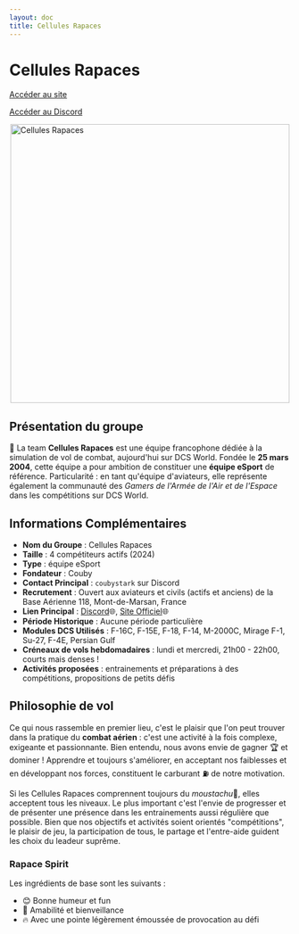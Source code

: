 ```yaml
---
layout: doc  
title: Cellules Rapaces  
---
```


# Cellules Rapaces

[Accéder au site](https://www.cellules-rapaces.fr/)

[Accéder au Discord](https://discord.com/invite/52B4WasJfZ)

<img src="/commus_img/cellules_rapaces.png" alt="Cellules Rapaces" width="500" style="display: block; margin-left: auto; margin-right: auto;"/>

## Présentation du groupe

🦅 La team **Cellules Rapaces** est une équipe francophone dédiée à la simulation de vol de combat, aujourd'hui sur DCS World. Fondée le **25 mars 2004**, cette équipe a pour ambition de constituer une **équipe eSport** de référence.
Particularité : en tant qu'équipe d'aviateurs, elle représente également la communauté des *Gamers de l'Armée de l'Air et de l'Espace* dans les compétitions sur DCS World.

## Informations Complémentaires

- **Nom du Groupe** : Cellules Rapaces
- **Taille** : 4 compétiteurs actifs (2024)
- **Type** : équipe eSport
- **Fondateur** : Couby
- **Contact Principal** : `coubystark` sur Discord
- **Recrutement** : Ouvert aux aviateurs et civils (actifs et anciens) de la Base Aérienne 118, Mont-de-Marsan, France
- **Lien Principal** : [Discord](https://discord.gg/8mpyQxPaZf)🌐, [Site Officiel](https://www.cellules-rapaces.fr/)🌐
- **Période Historique** : Aucune période particulière
- **Modules DCS Utilisés** : F-16C, F-15E, F-18, F-14, M-2000C, Mirage F-1, Su-27, F-4E, Persian Gulf
- **Créneaux de vols hebdomadaires** : lundi et mercredi, 21h00 - 22h00, courts mais denses !
- **Activités proposées** : entrainements et préparations à des compétitions, propositions de petits défis

## Philosophie de vol

Ce qui nous rassemble en premier lieu, c'est le plaisir que l'on peut trouver dans la pratique du **combat aérien** : c'est une activité à la fois complexe, exigeante et passionnante.
Bien entendu, nous avons envie de gagner 🏆 et dominer !
Apprendre et toujours s'améliorer, en acceptant nos faiblesses et en développant nos forces, constituent le carburant ⛽ de notre motivation.

Si les Cellules Rapaces comprennent toujours du *moustachu*🥸, elles acceptent tous les niveaux. Le plus important c'est l'envie de progresser et de présenter une présence dans les entrainements aussi régulière que possible.
Bien que nos objectifs et activités soient orientés "compétitions", le plaisir de jeu, la participation de tous, le partage et l'entre-aide guident les choix du leadeur suprême.

### Rapace Spirit

Les ingrédients de base sont les suivants :
- 😊 Bonne humeur et fun
- 🤝 Amabilité et bienveillance
- 🔥 Avec une pointe légèrement émoussée de provocation au défi

